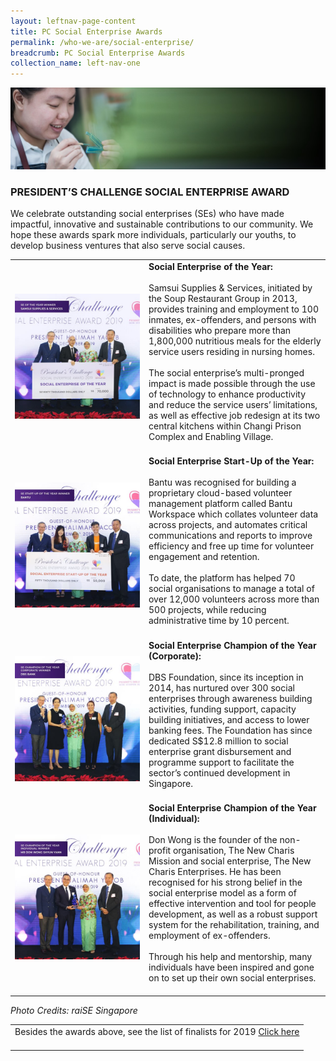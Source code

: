```yaml
---
layout: leftnav-page-content
title: PC Social Enterprise Awards
permalink: /who-we-are/social-enterprise/
breadcrumb: PC Social Enterprise Awards
collection_name: left-nav-one
---
```


![Presidents Challenge Social Enterprise Award Banner](/images/sea-banner_2.jpg "Presidents Challenge Social Enterprise Award Banner")

### PRESIDENT’S CHALLENGE SOCIAL ENTERPRISE AWARD
We celebrate outstanding social enterprises (SEs) who have made impactful, innovative and sustainable contributions to our community.
We hope these awards spark more individuals, particularly our youths, to develop business ventures that also serve social causes.

 
<table width="100%" cellpadding="10px" cellspacing="10px">
<tr><td id="tag1" width="200px"> 
<img src="/images/SE-of-the-Year_Samsui.jpg" alt="Samsui Supplies & Services Pte Ltd" style="width:200px"></td>
<td><b>Social Enterprise of the Year: </b><br><br>
Samsui Supplies & Services, initiated by the Soup Restaurant Group in 2013, provides training and employment to 100 inmates, ex-offenders, and persons with disabilities who prepare more than 1,800,000 nutritious meals for the elderly service users residing in nursing homes.
<br><br>The social enterprise’s multi-pronged impact is made possible through the use of technology to enhance productivity and reduce the service users’ limitations, as well as effective job redesign at its two central kitchens within Changi Prison Complex and Enabling Village.<br><br></td></tr>
<tr><td id="tag2" width="200px"> <img src="/images/SE-Startup-of-the-Year_Bantu.jpg" alt="Bantu Pte Ltd" style="width:200px"> </td>
<td><b>Social Enterprise Start-Up of the Year:</b>
<br><br>Bantu was recognised for building a proprietary cloud-based volunteer management platform called Bantu Workspace which collates volunteer data across projects, and automates critical communications and reports to improve efficiency and free up time for volunteer engagement and retention.
<br><br>
To date, the platform has helped 70 social organisations to manage a total of over 12,000 volunteers across more than 500 projects, while reducing administrative time by 10 percent.<br><br>
</td></tr>
<tr><td id="tag3" width="200px"> <img src="/images/SE-Champion-of-the-Year-(Corporate)_DBS.jpg" style="width:200px"> </td> 
<td><b>Social Enterprise Champion of the Year (Corporate):</b>
<br><br>DBS Foundation, since its inception in 2014, has nurtured over 300 social enterprises through awareness building activities, funding support, capacity building initiatives, and access to lower banking fees. The Foundation has since dedicated S$12.8 million to social enterprise grant disbursement and programme support to facilitate the sector’s continued development in Singapore. <br><br>
</td></tr>
<tr><td id="tag4" width="200px"> <img src="/images/SE-Champion-of-the-Year-(Individual)_Mr-Don-Wong.jpg" style="width:200px"> </td> 
<td><b>Social Enterprise Champion of the Year (Individual):</b>
<br><br>Don Wong is the founder of the non-profit organisation, The New Charis Mission and social enterprise, The New Charis Enterprises. He has been recognised for his strong belief in the social enterprise model as a form of effective intervention and tool for people development, as well as a robust support system for the rehabilitation, training, and employment of ex-offenders.
<br><br>
Through his help and mentorship, many individuals have been inspired and gone on to set up their own social enterprises.
<br><br>

</td></tr></table> 

<h7><i>Photo Credits: *raiSE Singapore*</i></h7>

<table width="100%" cellpadding="10px" cellspacing="10px"><tr><td>
 Besides the awards above, see the list of finalists for 2019 <a href="http://www.raise.sg/president-s-challenge-social-enterprise-award.html" target="_blank">Click here</a><br><br></td></tr></table> 
